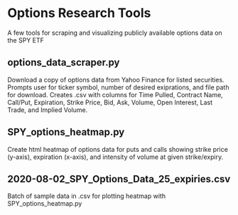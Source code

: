 # Options Research Tools
A few tools for scraping and visualizing publicly available options data on the SPY ETF

## options_data_scraper.py

Download a copy of options data from Yahoo Finance for listed securities. Prompts user for ticker symbol, number of desired exiprations, and file path for download. Creates .csv with columns for Time Pulled, Contract Name, Call/Put, Expiration, Strike Price, Bid, Ask, Volume, Open Interest, Last Trade, and Implied Volume. 

## SPY_options_heatmap.py

Create html heatmap of options data for puts and calls showing strike price (y-axis), expiration (x-axis), and intensity of volume at given strike/expiry.

## 2020-08-02_SPY_Options_Data_25_expiries.csv

Batch of sample data in .csv for plotting heatmap with SPY_options_heatmap.py
